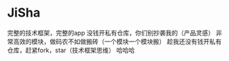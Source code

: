 # JiSha
完整的技术框架，完整的app
没钱开私有仓库，你们别抄袭我的（产品灵感）
非常高效的模块，做码农不如做搬砖（一个模块一个模块搬）
趁我还没有钱开私有仓库，赶紧fork，star（技术框架思维）
哈哈哈
